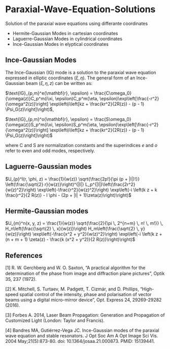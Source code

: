 # Paraxial-Wave-Equation-Solutions
 Solution of the paraxial wave equations using differante coordinates

 * Hermite-Gaussian Modes in cartesian coordinates
 * Laguerre-Gaussian Modes in cylindrical coordinates
 * Ince-Gaussian Modes in elyptical coordinates

 ## Ince-Gaussian Modes
 The Ince-Gaussian (IG) mode is a solution to the paraxial wave equation expressed in elliptic coordinates $(\xi, \eta)$. The general form of an Ince-Gaussian beam $(\xi, \eta, z)$ can be written as:

$\text{IG}_{p,m}^e(\mathbf{r}, \epsilon) = \frac{C\omega_0}{\omega(z)}C_p^m(i\xi, \epsilon)C_p^m(\eta, \epsilon)\exp\left[\frac{-r^2}{\omega^2(z)}\right] \exp\left(i\left[kz + \frac{kr^2}{2R(z)} - (p - 1) \Psi_G(z)\right]\right)$,

$\text{IG}_{p,m}^o(\mathbf{r}, \epsilon) = \frac{S\omega_0}{\omega(z)}S_p^m(i\xi, \epsilon)S_p^m(\eta, \epsilon)\exp\left[\frac{-r^2}{\omega^2(z)}\right] \exp\left(i\left[kz + \frac{kr^2}{2R(z)} - (p - 1) \Psi_G(z)\right]\right)$

where C and S are normalization constants and the superindices $e$ and $o$ refer to even and odd modes, respectively.

## Laguerre-Gaussian modes

$U_{p}^l(r, \phi, z) = \frac{1}{w(z)} \sqrt{\frac{2p!}{\pi (p + |l|)!}} \left(\frac{\sqrt{2} r}{w(z)}\right)^{|l|} L_p^{|l|}\left(\frac{2r^2}{w(z)^2}\right) \exp\left(-\frac{r^2}{w(z)^2}\right) \exp\left(-i \left(k z + k \frac{r^2}{2 R(z)} - l \phi - (2p + |l| + 1)\zeta(z)\right)\right)$

## Hermite-Gaussian modes

$U_{m}^n(x, y, z) = \frac{1}{w(z)} \sqrt{\frac{2}{\pi \, 2^{n+m} \, n! \, m!}} \, H_n\left(\frac{\sqrt{2} \, x}{w(z)}\right) H_m\left(\frac{\sqrt{2} \, y}{w(z)}\right) \exp\left(-\frac{x^2 + y^2}{w(z)^2}\right) \exp\left(-i \left(k z + (n + m + 1) \zeta(z) - \frac{k (x^2 + y^2)}{2 R(z)}\right)\right)$

## References

[1] R. W. Gerchberg and W. O. Saxton, “A practical algorithm for the determination of the phase from image and diﬀraction plane pictures”, Optik 35, 237 (1972).

[2] K. Mitchell, S. Turtaev, M. Padgett, T. Cizmár, and D. Phillips, “High-speed spatial control of the intensity, phase and polarisation of vector beams using a digital micro-mirror device”, Opt. Express 24, 29269-29282 (2016).

[3] Forbes A. 2014, Laser Beam Propagation: Generation and Propagation of Customized Light (London: Taylor and Francis).

[4] Bandres MA, Gutiérrez-Vega JC. Ince-Gaussian modes of the paraxial wave equation and stable resonators. J Opt Soc Am A Opt Image Sci Vis. 2004 May;21(5):873-80. doi: 10.1364/josaa.21.000873. PMID: 15139441.
